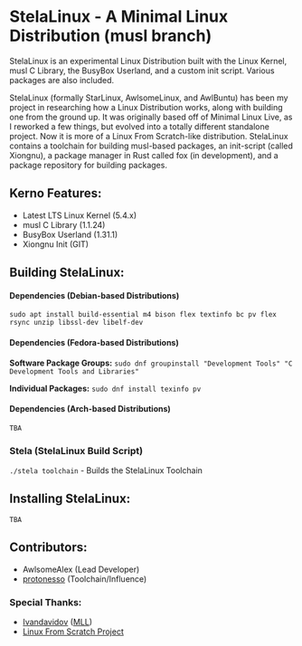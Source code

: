 # StelaLinux - A Minimal Linux Distribution (musl branch)
StelaLinux is an experimental Linux Distribution built with the Linux Kernel, musl C Library, the BusyBox Userland, and a custom init script. Various packages are also included.

StelaLinux (formally StarLinux, AwlsomeLinux, and AwlBuntu) has been my project in researching how a Linux Distribution works, along with building one from the ground up. It was originally based off of Minimal Linux Live, as I reworked a few things, but evolved into a totally different standalone project. Now it is more of a Linux From Scratch-like distribution. StelaLinux contains a toolchain for building musl-based packages, an init-script (called Xiongnu), a package manager in Rust called fox (in development), and a package repository for building packages. 

## Kerno Features:
- Latest LTS Linux Kernel (5.4.x)
- musl C Library (1.1.24)
- BusyBox Userland (1.31.1)
- Xiongnu Init (GIT)

## Building StelaLinux:
#### Dependencies (Debian-based Distributions)
`sudo apt install build-essential m4 bison flex textinfo bc pv flex rsync unzip libssl-dev libelf-dev`

#### Dependencies (Fedora-based Distributions)
**Software Package Groups:**
`sudo dnf groupinstall "Development Tools" "C Development Tools and Libraries"`

**Individual Packages:**
`sudo dnf install texinfo pv`

#### Dependencies (Arch-based Distributions)
`TBA`

### Stela (StelaLinux Build Script)
`./stela toolchain` - Builds the StelaLinux Toolchain

## Installing StelaLinux:
`TBA`

## Contributors:
* AwlsomeAlex (Lead Developer)
* [protonesso](https://github.com/protonesso) (Toolchain/Influence)

### Special Thanks:
* [Ivandavidov](https://github.com/ivandavidov) ([MLL](https://github.com/ivandavidov/minimal))
* [Linux From Scratch Project](http://www.linuxfromscratch.org/)


